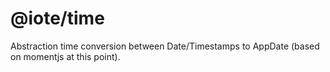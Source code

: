 # @iote/time

Abstraction time conversion between Date/Timestamps to AppDate (based on momentjs at this point).
